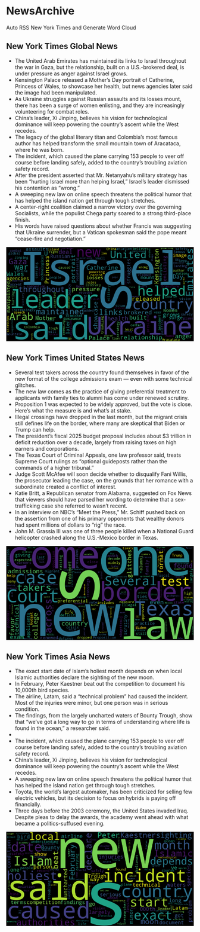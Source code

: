 # NewsArchive
Auto RSS New York Times and Generate Word Cloud

## New York Times Global News
* The United Arab Emirates has maintained its links to Israel throughout the war in Gaza, but the relationship, built on a U.S.-brokered deal, is under pressure as anger against Israel grows.
* Kensington Palace released a Mother’s Day portrait of Catherine, Princess of Wales, to showcase her health, but news agencies later said the image had been manipulated.
* As Ukraine struggles against Russian assaults and its losses mount, there has been a surge of women enlisting, and they are increasingly volunteering for combat roles.
* China’s leader, Xi Jinping, believes his vision for technological dominance will keep powering the country’s ascent while the West recedes.
* The legacy of the global literary titan and Colombia’s most famous author has helped transform the small mountain town of Aracataca, where he was born.
* The incident, which caused the plane carrying 153 people to veer off course before landing safely, added to the country’s troubling aviation safety record.
* After the president asserted that Mr. Netanyahu’s military strategy has been “hurting Israel more than helping Israel,” Israel’s leader dismissed his contention as “wrong.”
* A sweeping new law on online speech threatens the political humor that has helped the island nation get through tough stretches.
* A center-right coalition claimed a narrow victory over the governing Socialists, while the populist Chega party soared to a strong third-place finish.
* His words have raised questions about whether Francis was suggesting that Ukraine surrender, but a Vatican spokesman said the pope meant “cease-fire and negotiation.”

![Global](./global.png)
## New York Times United States News
* Several test takers across the country found themselves in favor of the new format of the college admissions exam — even with some technical glitches.
* The new law comes as the practice of giving preferential treatment to applicants with family ties to alumni has come under renewed scrutiny.
* Proposition 1 was expected to be widely approved, but the vote is close. Here’s what the measure is and what’s at stake.
* Illegal crossings have dropped in the last month, but the migrant crisis still defines life on the border, where many are skeptical that Biden or Trump can help.
* The president’s fiscal 2025 budget proposal includes about $3 trillion in deficit reduction over a decade, largely from raising taxes on high earners and corporations.
* The Texas Court of Criminal Appeals, one law professor said, treats Supreme Court rulings as “optional guideposts rather than the commands of a higher tribunal.”
* Judge Scott McAfee will soon decide whether to disqualify Fani Willis, the prosecutor leading the case, on the grounds that her romance with a subordinate created a conflict of interest.
* Katie Britt, a Republican senator from Alabama, suggested on Fox News that viewers should have parsed her wording to determine that a sex-trafficking case she referred to wasn’t recent.
* In an interview on NBC’s “Meet the Press,” Mr. Schiff pushed back on the assertion from one of his primary opponents that wealthy donors had spent millions of dollars to “rig” the race.
* John M. Grassia III was one of three people killed when a National Guard helicopter crashed along the U.S.-Mexico border in Texas.

![US](./usnews.png)
## New York Times Asia News
* The exact start date of Islam’s holiest month depends on when local Islamic authorities declare the sighting of the new moon.
* In February, Peter Kaestner beat out the competition to document his 10,000th bird species.
* The airline, Latam, said a “technical problem” had caused the incident. Most of the injuries were minor, but one person was in serious condition.
* The findings, from the largely uncharted waters of Bounty Trough, show that “we’ve got a long way to go in terms of understanding where life is found in the ocean,” a researcher said.
* 
* The incident, which caused the plane carrying 153 people to veer off course before landing safely, added to the country’s troubling aviation safety record.
* China’s leader, Xi Jinping, believes his vision for technological dominance will keep powering the country’s ascent while the West recedes.
* A sweeping new law on online speech threatens the political humor that has helped the island nation get through tough stretches.
* Toyota, the world’s largest automaker, has been criticized for selling few electric vehicles, but its decision to focus on hybrids is paying off financially.
* Three days before the 2003 ceremony, the United States invaded Iraq. Despite pleas to delay the awards, the academy went ahead with what became a politics-suffused evening.

![Asian](./asian.png)
